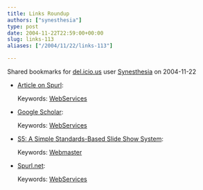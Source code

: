 ```yaml
---
title: Links Roundup
authors: ["synesthesia"]
type: post
date: 2004-11-22T22:59:00+00:00
slug: links-113 
aliases: ["/2004/11/22/links-113"]

---
```

Shared bookmarks for [del.icio.us][1] user  [Synesthesia][2] on 2004-11-22

  * [Article on Spurl][3]:
   
    Keywords: [WebServices][4]
  * [Google Scholar][5]:
   
    Keywords: [WebServices][4]
  * [S5: A Simple Standards-Based Slide Show System][6]:
   
    Keywords: [Webmaster][7]
  * [Spurl.net][8]:
   
    Keywords: [WebServices][4]

 [1]: https://del.icio.us/
 [2]: https://del.icio.us/synesthesia
 [3]: https://partnerships.typepad.com/civic/ "https://partnerships.typepad.com/civic/"
 [4]: https://del.icio.us/synesthesia/WebServices
 [5]: https://scholar.google.com/ "https://scholar.google.com/"
 [6]: https://www.meyerweb.com/eric/tools/s5/ "https://www.meyerweb.com/eric/tools/s5/"
 [7]: https://del.icio.us/synesthesia/Webmaster
 [8]: https://www.spurl.net/ "https://www.spurl.net/"